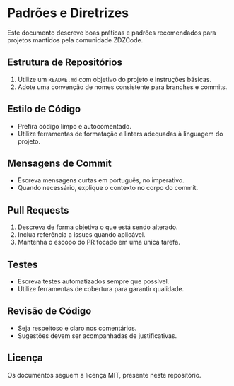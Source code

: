 # Padrões e Diretrizes

Este documento descreve boas práticas e padrões recomendados para projetos mantidos pela comunidade ZDZCode.

## Estrutura de Repositórios

1. Utilize um `README.md` com objetivo do projeto e instruções básicas.
2. Adote uma convenção de nomes consistente para branches e commits.

## Estilo de Código

- Prefira código limpo e autocomentado.
- Utilize ferramentas de formatação e linters adequadas à linguagem do projeto.

## Mensagens de Commit

- Escreva mensagens curtas em português, no imperativo.
- Quando necessário, explique o contexto no corpo do commit.

## Pull Requests

1. Descreva de forma objetiva o que está sendo alterado.
2. Inclua referência a issues quando aplicável.
3. Mantenha o escopo do PR focado em uma única tarefa.

## Testes

- Escreva testes automatizados sempre que possível.
- Utilize ferramentas de cobertura para garantir qualidade.

## Revisão de Código

- Seja respeitoso e claro nos comentários.
- Sugestões devem ser acompanhadas de justificativas.

## Licença

Os documentos seguem a licença MIT, presente neste repositório.

